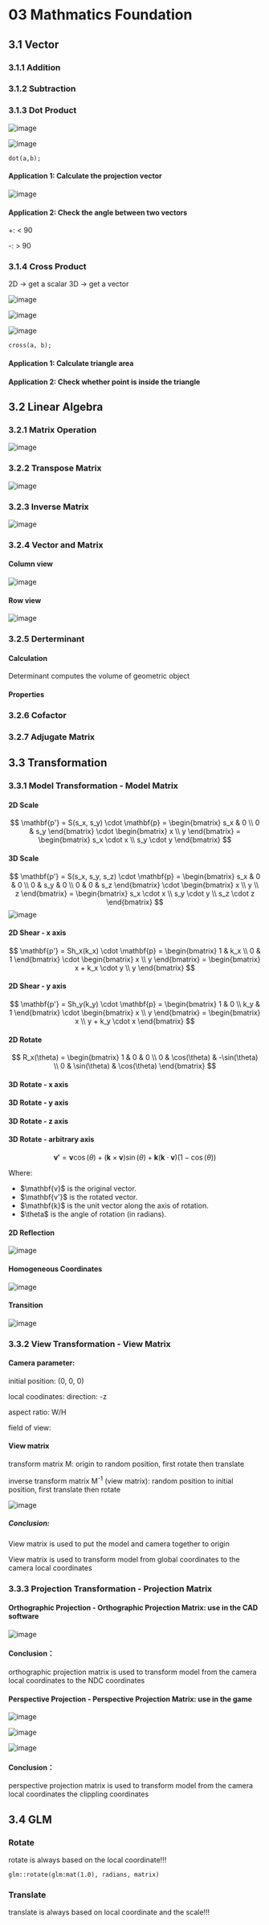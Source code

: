 # 03 Mathmatics Foundation

## 3.1 Vector
### 3.1.1 Addition


### 3.1.2 Subtraction


### 3.1.3 Dot Product
![image](https://github.com/user-attachments/assets/50d8c25d-5a3e-4469-9d71-a598ede1bff2)

![image](https://github.com/lanwenzhang/Learn-Computer-Graphics/assets/86000552/13f992a3-ea4c-460b-9f53-5814f75857c2)

```
dot(a,b);
```
#### Application 1: Calculate the projection vector

![image](https://github.com/user-attachments/assets/60cae4cb-3ca2-411b-bded-fc9ca7216df8)

#### Application 2: Check the angle between two vectors
+: < 90

-: > 90

### 3.1.4 Cross Product
2D → get a scalar   3D → get a vector

![image](https://github.com/lanwenzhang/Learn-Computer-Graphics/assets/86000552/69d0e523-71a4-45fa-b36e-6a9075500a90)

![image](https://github.com/lanwenzhang/Learn-Computer-Graphics/assets/86000552/55fa0337-dc32-459d-9f53-74039b51792c)

![image](https://github.com/lanwenzhang/Learn-Computer-Graphics/assets/86000552/f53701f9-0357-469d-bf81-e474be308682)
```
cross(a, b);
```

#### Application 1: Calculate triangle area

#### Application 2: Check whether point is inside the triangle

## 3.2 Linear Algebra
### 3.2.1 Matrix Operation
![image](https://github.com/user-attachments/assets/9fd2969e-d2d1-4fed-ab16-7086165f62b8)

### 3.2.2 Transpose Matrix
![image](https://github.com/user-attachments/assets/454f1283-b61f-4a51-bbf5-5211b2370436)

### 3.2.3 Inverse Matrix
![image](https://github.com/user-attachments/assets/2f7ff69b-8165-4890-804f-b3d23de43b6e)

### 3.2.4 Vector and Matrix 
#### Column view
![image](https://github.com/user-attachments/assets/d60fd901-cde8-4c9d-a5e8-3102bf1999e5)


#### Row view
![image](https://github.com/user-attachments/assets/8187a3dd-72d0-4f7a-8a82-115a3491f19d)

### 3.2.5 Derterminant
#### Calculation
Determinant computes the volume of geometric object

#### Properties

### 3.2.6 Cofactor

### 3.2.7 Adjugate Matrix

## 3.3 Transformation

### 3.3.1 Model Transformation - Model Matrix
#### 2D Scale 

$$
\mathbf{p'} = S(s_x, s_y) \cdot \mathbf{p} = \begin{bmatrix} 
s_x & 0 \\
0 & s_y
\end{bmatrix} \cdot \begin{bmatrix} 
x \\
y
\end{bmatrix} = \begin{bmatrix} 
s_x \cdot x \\
s_y \cdot y
\end{bmatrix}
$$

#### 3D Scale 

$$
\mathbf{p'} = S(s_x, s_y, s_z) \cdot \mathbf{p} = \begin{bmatrix} 
s_x & 0 & 0 \\
0 & s_y & 0 \\
0 & 0 & s_z
\end{bmatrix} \cdot \begin{bmatrix} 
x \\
y \\
z
\end{bmatrix} = \begin{bmatrix} 
s_x \cdot x \\
s_y \cdot y \\
s_z \cdot z
\end{bmatrix}
$$
![image](https://github.com/user-attachments/assets/1f727943-4142-436c-8dcb-86a29f0c667f)

#### 2D Shear - x axis
$$
\mathbf{p'} = Sh_x(k_x) \cdot \mathbf{p} = \begin{bmatrix} 
1 & k_x \\
0 & 1
\end{bmatrix} \cdot \begin{bmatrix} 
x \\
y
\end{bmatrix} = \begin{bmatrix} 
x + k_x \cdot y \\
y
\end{bmatrix}
$$

#### 2D Shear - y axis
$$
\mathbf{p'} = Sh_y(k_y) \cdot \mathbf{p} = \begin{bmatrix} 
1 & 0 \\
k_y & 1
\end{bmatrix} \cdot \begin{bmatrix} 
x \\
y
\end{bmatrix} = \begin{bmatrix} 
x \\
y + k_y \cdot x
\end{bmatrix}
$$

#### 2D Rotate

$$
R_x(\theta) = \begin{bmatrix} 
1 & 0 & 0 \\
0 & \cos(\theta) & -\sin(\theta) \\
0 & \sin(\theta) & \cos(\theta)
\end{bmatrix}
$$

#### 3D Rotate - x axis

#### 3D Rotate - y axis

#### 3D Rotate - z axis

#### 3D Rotate - arbitrary axis
$$
\mathbf{v'} = \mathbf{v} \cos(\theta) + (\mathbf{k} \times \mathbf{v}) \sin(\theta) + \mathbf{k} (\mathbf{k} \cdot \mathbf{v}) (1 - \cos(\theta))
$$

Where:
- $\mathbf{v}\$ is the original vector.
- $\mathbf{v'}\$ is the rotated vector.
- $\mathbf{k}\$ is the unit vector along the axis of rotation.
- $\theta\$ is the angle of rotation (in radians).


#### 2D Reflection
![image](https://github.com/user-attachments/assets/c025347a-0753-4eb3-a831-eeccad437419)

#### Homogeneous Coordinates
![image](https://github.com/user-attachments/assets/9715324e-b7fa-45a0-a647-2622a0e52329)

#### Transition
![image](https://github.com/user-attachments/assets/6bd6fa73-2040-4fca-b961-0fa1eafb2911)


### 3.3.2 View Transformation - View Matrix
#### Camera parameter:
initial position: (0, 0, 0)

local coodinates: direction: -z

aspect ratio: W/H

field of view: 

#### View matrix
transform matrix M: origin to random position, first rotate then translate

inverse transform matrix M<sup>-1</sup> (view matrix): random position to initial position, first translate then rotate

![image](https://github.com/lanwenzhang/Learn-Computer-Graphics/assets/86000552/4a49b8b5-d0e8-477f-afb4-c107f0ad6e8a)

##### Conclusion: 
View matrix is used to put the model and camera together to origin

View matrix is used to transform model from global coordinates to the camera local coordinates


### 3.3.3 Projection Transformation - Projection Matrix
#### Orthographic Projection - Orthographic Projection Matrix: use in the CAD software
![image](https://github.com/lanwenzhang/Learn-Computer-Graphics/assets/86000552/8276253a-9b7a-4b27-a0f7-a83cb46f6e4b)

#### Conclusion：
orthographic projection matrix is used to transform model from the camera local coordinates to the NDC coordinates

#### Perspective Projection - Perspective Projection Matrix: use in the game 
![image](https://github.com/lanwenzhang/Learn-Computer-Graphics/assets/86000552/186d1bb7-37f4-4fdc-a646-f8bdd215b85d)

![image](https://github.com/user-attachments/assets/6c258ba3-76f1-4bef-91a4-3fbf42c09256)

![image](https://github.com/user-attachments/assets/3b80dc6d-6c4a-4cf1-96b4-8b0ce995524a)

#### Conclusion：
perspective projection matrix is used to transform model from the camera local coordinates the clippling coordinates

## 3.4 GLM
### Rotate
rotate is always based on the local coordinate!!!
```
glm::rotate(glm:mat(1.0), radians, matrix)
```

### Translate
translate is always based on local coordinate and the scale!!!
